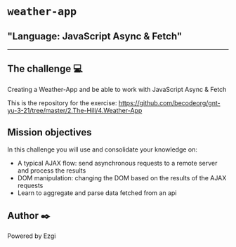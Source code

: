 # `weather-app`

## "Language: JavaScript Async & Fetch"

---

## The challenge :computer:

Creating a Weather-App and be able to work with JavaScript Async & Fetch

This is the repository for the exercise: https://github.com/becodeorg/gnt-yu-3-21/tree/master/2.The-Hill/4.Weather-App


## Mission objectives

In this challenge you will use and consolidate your knowledge on:

- A typical AJAX flow: send asynchronous requests to a remote server and process the results
- DOM manipulation: changing the DOM based on the results of the AJAX requests
- Learn to aggregate and parse data fetched from an api


## Author :black_nib:

Powered by Ezgi
